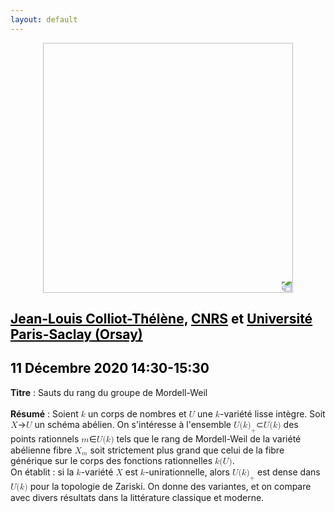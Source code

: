 ```yaml
---
layout: default
---
```


<p align="center">
  <img width="400" height="400" style="transform: rotate(0.5turn);" src="https://upload.wikimedia.org/wikipedia/commons/1/18/Rational_points_of_bounded_height_outside_the_27_lines_on_Clebsch%27s_diagonal_cubic_surface.png">
</p>

## <a href="https://www.imo.universite-paris-saclay.fr/~colliot/" style="color:black">Jean-Louis Colliot-Thélène,</a> <a href="https://www.cnrs.fr/fr/page-daccueil" style="color:black">CNRS</a> <c style="color:black">et</c> <a href="https://www.imo.universite-paris-saclay.fr/" style="color:black">Université Paris-Saclay (Orsay) </a>
## <c style="color:black">11 Décembre 2020  14:30-15:30</c>

<b>Titre</b> : Sauts du rang du groupe de Mordell-Weil
<br>
<br>
<b>Résumé</b> : Soient <math><mi>k</mi></math> un corps de nombres et <math><mi>U</mi></math> une <math><mi>k</mi></math>-variété lisse intègre. Soit <math><mi>X</mi></math>&rarr;<math><mi>U</mi></math> un schéma abélien. On s'intéresse à l'ensemble <math><mi>U</mi><mi>(</mi><mi>k</mi><msub><mi>)</mi><mi>+</mi></msub></math>&sub;<math><mi>U</mi><mi>(</mi><mi>k</mi><mi>)</mi></math> des points rationnels  <math><mi>m</mi></math>&isin;<math><mi>U</mi><mi>(</mi><mi>k</mi><mi>)</mi></math> tels que le rang de Mordell-Weil de la variété abélienne fibre <math><msub><mi>X</mi><mi>m</mi></msub></math> soit strictement plus grand que celui de la fibre générique sur le corps des fonctions rationnelles <math><mi>k</mi><mi>(</mi><mi>U</mi><mi>)</mi></math>.<br>
On établit :  si la <math><mi>k</mi></math>-variété <math><mi>X</mi></math> est <math><mi>k</mi></math>-unirationnelle, alors <math><mi>U</mi><mi>(</mi><mi>k</mi><msub><mi>)</mi><mi>+</mi></msub></math> est dense dans <math><mi>U</mi><mi>(</mi><mi>k</mi><mi>)</mi></math> pour la topologie de Zariski. On donne des variantes, et on compare avec divers résultats dans la littérature classique et moderne.
